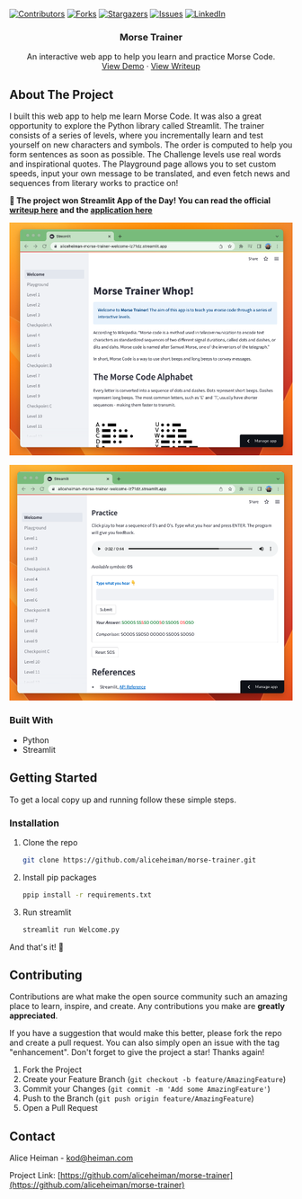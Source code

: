 <!-- PROJECT SHIELDS -->
[![Contributors][contributors-shield]][contributors-url]
[![Forks][forks-shield]][forks-url]
[![Stargazers][stars-shield]][stars-url]
[![Issues][issues-shield]][issues-url]
[![LinkedIn][linkedin-shield]][linkedin-url]

<div align="center">

<h3 align="center">Morse Trainer</h3>

  <p align="center">
    An interactive web app to help you learn and practice Morse Code.
    <br />
    <a href="https://aliceheiman-morse-trainer-welcome-lz71dz.streamlit.app/">View Demo</a>
    ·
    <a href="https://blog.streamlit.io/learn-morse-code-with-a-streamlit-app/">View Writeup</a>
  </p>
</div>

<!-- ABOUT THE PROJECT -->
## About The Project

I built this web app to help me learn Morse Code. It was also a great opportunity to explore the Python library called Streamlit. The trainer consists of a series of levels, where you incrementally learn and test yourself on new characters and symbols. The order is computed to help you form sentences as soon as possible. The Challenge levels use real words and inspirational quotes. The Playground page allows you to set custom speeds, input your own message to be translated, and even fetch news and sequences from literary works to practice on!

**🎉 The project won Streamlit App of the Day! You can read the official [writeup here](https://blog.streamlit.io/learn-morse-code-with-a-streamlit-app/) and the [application here](https://aliceheiman-morse-trainer-welcome-lz71dz.streamlit.app/)**

![Morse Trainer Front Page](https://github.com/aliceheiman/morse-trainer/blob/main/assets/front-page.png)

![Morse Trainer Practice Page](https://github.com/aliceheiman/morse-trainer/blob/main/assets/practice.png)

### Built With

* Python
* Streamlit

<!-- GETTING STARTED -->
## Getting Started

To get a local copy up and running follow these simple steps.

### Installation

1. Clone the repo
   ```sh
   git clone https://github.com/aliceheiman/morse-trainer.git
   ```
2. Install pip packages
   ```sh
   ppip install -r requirements.txt
   ```
3. Run streamlit
   ```sh
   streamlit run Welcome.py
   
And that's it! 👏

<!-- CONTRIBUTING -->
## Contributing

Contributions are what make the open source community such an amazing place to learn, inspire, and create. Any contributions you make are **greatly appreciated**.

If you have a suggestion that would make this better, please fork the repo and create a pull request. You can also simply open an issue with the tag "enhancement".
Don't forget to give the project a star! Thanks again!

1. Fork the Project
2. Create your Feature Branch (`git checkout -b feature/AmazingFeature`)
3. Commit your Changes (`git commit -m 'Add some AmazingFeature'`)
4. Push to the Branch (`git push origin feature/AmazingFeature`)
5. Open a Pull Request


<!-- CONTACT -->
## Contact

Alice Heiman - kod@heiman.com

Project Link: [https://github.com/aliceheiman/morse-trainer](https://github.com/aliceheiman/morse-trainer)

<!-- MARKDOWN LINKS & IMAGES -->
<!-- https://www.markdownguide.org/basic-syntax/#reference-style-links -->
[contributors-shield]: https://img.shields.io/github/contributors/aliceheiman/morse-trainer.svg?style=for-the-badge
[contributors-url]: https://github.com/aliceheiman/morse-trainer/graphs/contributors
[forks-shield]: https://img.shields.io/github/forks/aliceheiman/morse-trainer.svg?style=for-the-badge
[forks-url]: https://github.com/aliceheiman/morse-trainer/network/members
[stars-shield]: https://img.shields.io/github/stars/aliceheiman/morse-trainer.svg?style=for-the-badge
[stars-url]: https://github.com/aliceheiman/morse-trainer/stargazers
[issues-shield]: https://img.shields.io/github/issues/aliceheiman/morse-trainer.svg?style=for-the-badge
[issues-url]: https://github.com/aliceheiman/morse-trainer/issues
[linkedin-shield]: https://img.shields.io/badge/-LinkedIn-black.svg?style=for-the-badge&logo=linkedin&colorB=555
[linkedin-url]: https://www.linkedin.com/in/alice-heiman-311105213/
[font-image]: assets/front-page.png
[practice-image]: assets/practice.png
